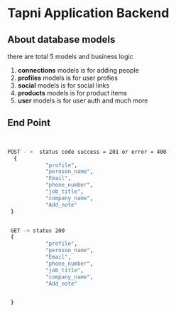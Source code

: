 # Tapni Application Backend 


## About database models 
there are total  5 models  and business logic   
1. **connections** models is for adding people 
2. **profiles** models is for user profies
3. **social** models is for social links 
4. **products** models is for product items 
5. **user** models is for user auth and much more

## End Point 

``` bash


POST - >  status code success = 201 or error = 400
  {
            "profile",
            "peroson_name",
            "Email",
            "phone_number",
            "job_title",
            "company_name",
            "Add_note"       
 } 


 GET -> status 200
 {
            "profile",
            "peroson_name",
            "Email",
            "phone_number",
            "job_title",
            "company_name",
            "Add_note"   


 }


```
